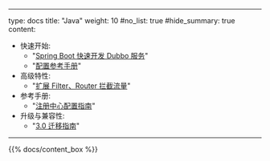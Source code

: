 
---
type: docs
title: "Java"
weight: 10
#no_list: true
#hide_summary: true
content:
  - 快速开始:
    - "[Spring Boot 快速开发 Dubbo 服务](quick-start/spring-boot/)"
    - "[配置参考手册](reference-manual/config/)"
  - 高级特性:
    - "[扩展 Filter、Router 拦截流量](concepts-and-architecture/service-invocation/)"
  - 参考手册:
    - "[注册中心配置指南](reference-manual/registry/)"
  - 升级与兼容性:
    - "[3.0 迁移指南](upgrades-and-compatibility/)"
---

{{% docs/content_box %}}

